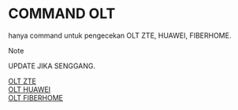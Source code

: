 # COMMAND OLT

hanya command untuk pengecekan OLT ZTE, HUAWEI, FIBERHOME.
> [!NOTE]
> UPDATE JIKA SENGGANG. 

[OLT ZTE](ZTE.md)\
[OLT HUAWEI](HUAWEI.md)\
[OLT FIBERHOME](FIBERHOME.md) 